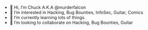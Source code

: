 - 👋 Hi, I’m Chuck A.K.A @murderfalcon
- 👀 I’m interested in Hacking, Bug Bounties, InfoSec, Guitar, Comics
- 🌱 I’m currently learning lots of things.
- 💞️ I’m looking to collaborate on Hacking, Bug Bounties, Guitar

<!---
murderfalcon/murderfalcon is a ✨ special ✨ repository because its `README.md` (this file) appears on your GitHub profile.
You can click the Preview link to take a look at your changes.
--->
